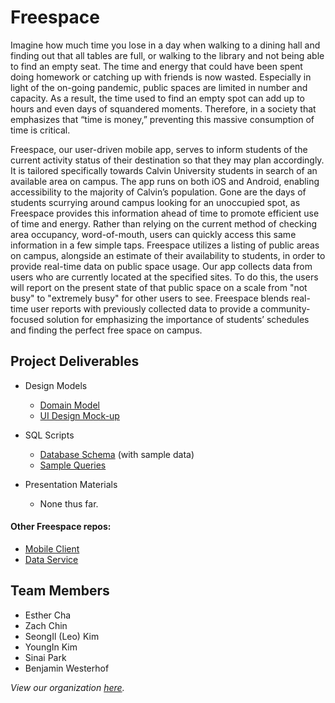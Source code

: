 # Freespace

Imagine how much time you lose in a day when walking to a dining hall and finding out that all tables are full, or walking to the library and not being able to find an empty seat. The time and energy that could have been spent doing homework or catching up with friends is now wasted. Especially in light of the on-going pandemic, public spaces are limited in number and capacity. As a result, the time used to find an empty spot can add up to hours and even days of squandered moments. Therefore, in a society that emphasizes that “time is money,” preventing this massive consumption of time is critical.

Freespace, our user-driven mobile app, serves to inform students of the current activity status of their destination so that they may plan accordingly. It is tailored specifically towards Calvin University students in search of an available area on campus. The app runs on both iOS and Android, enabling accessibility to the majority of Calvin’s population. Gone are the days of students scurrying around campus looking for an unoccupied spot, as Freespace provides this information ahead of time to promote efficient use of time and energy. Rather than relying on the current method of checking area occupancy, word-of-mouth, users can quickly access this same information in a few simple taps. Freespace utilizes a listing of public areas on campus, alongside an estimate of their availability to students, in order to provide real-time data on public space usage. Our app collects data from users who are currently located at the specified sites. To do this, the users will report on the present state of that public space on a scale from "not busy" to "extremely busy" for other users to see. Freespace blends real-time user reports with previously collected data to provide a community-focused solution for emphasizing the importance of students’ schedules and finding the perfect free space on campus.


## Project Deliverables

- Design Models
  - [Domain Model](https://github.com/calvin-cs262-fall2020-Freespace/Project/blob/master/images/domainModel.png)
  - [UI Design Mock-up](https://github.com/calvin-cs262-fall2020-Freespace/Project/blob/master/images/UI%20design.png)

- SQL Scripts
  - [Database Schema](https://github.com/calvin-cs262-fall2020-Freespace/Service/blob/SQL/Schema/sql/freespace.sql)
      (with sample data)
  - [Sample Queries](https://github.com/calvin-cs262-fall2020-Freespace/Service/blob/SQL/Schema/sql/freespace-queries.sql)

- Presentation Materials
  - None thus far.
  

#### Other Freespace repos:
- [Mobile Client](https://github.com/calvin-cs262-fall2020-Freespace/Client)
- [Data Service](https://github.com/calvin-cs262-fall2020-Freespace/Service)


## Team Members
- Esther Cha
- Zach Chin
- SeongIl (Leo) Kim
- YoungIn Kim
- Sinai Park
- Benjamin Westerhof

*View our organization [here](https://github.com/calvin-cs262-fall2020-Freespace).*
